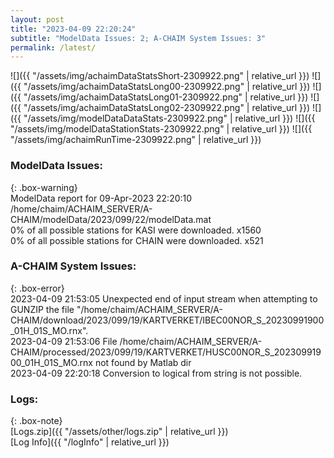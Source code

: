 ```yaml
---
layout: post
title: "2023-04-09 22:20:24"
subtitle: "ModelData Issues: 2; A-CHAIM System Issues: 3"
permalink: /latest/
---
```


![]({{ "/assets/img/achaimDataStatsShort-2309922.png" | relative_url }})
![]({{ "/assets/img/achaimDataStatsLong00-2309922.png" | relative_url }})
![]({{ "/assets/img/achaimDataStatsLong01-2309922.png" | relative_url }})
![]({{ "/assets/img/achaimDataStatsLong02-2309922.png" | relative_url }})
![]({{ "/assets/img/modelDataDataStats-2309922.png" | relative_url }})
![]({{ "/assets/img/modelDataStationStats-2309922.png" | relative_url }})
![]({{ "/assets/img/achaimRunTime-2309922.png" | relative_url }})


### ModelData Issues:  
  
{: .box-warning}  
 ModelData report for 09-Apr-2023 22:20:10   
 /home/chaim/ACHAIM_SERVER/A-CHAIM/modelData/2023/099/22/modelData.mat   
 0% of all possible stations for KASI were downloaded. x1560   
 0% of all possible stations for CHAIN were downloaded. x521   
  
### A-CHAIM System Issues:  
  
{: .box-error}  
2023-04-09 21:53:05 Unexpected end of input stream when attempting to GUNZIP the file "/home/chaim/ACHAIM_SERVER/A-CHAIM/download/2023/099/19/KARTVERKET/IBEC00NOR_S_20230991900_01H_01S_MO.rnx".  
2023-04-09 21:53:06 File /home/chaim/ACHAIM_SERVER/A-CHAIM/processed/2023/099/19/KARTVERKET/HUSC00NOR_S_20230991900_01H_01S_MO.rnx not found by Matlab dir  
2023-04-09 22:20:18 Conversion to logical from string is not possible.  

### Logs:  
  
{: .box-note}  
[Logs.zip]({{ "/assets/other/logs.zip" | relative_url }})  
[Log Info]({{ "/logInfo" | relative_url }})  
